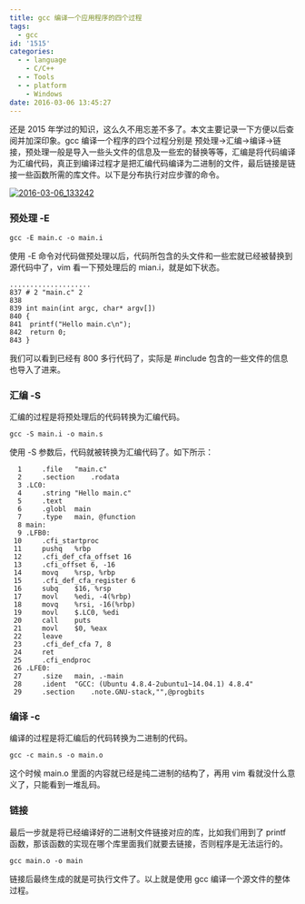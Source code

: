 ```yaml
---
title: gcc 编译一个应用程序的四个过程
tags:
  - gcc
id: '1515'
categories:
  - - language
    - C/C++
  - - Tools
  - - platform
    - Windows
date: 2016-03-06 13:45:27
---
```


还是 2015 年学过的知识，这么久不用忘差不多了。本文主要记录一下方便以后查阅并加深印象。gcc 编译一个程序的四个过程分别是 预处理->汇编->编译->链接，预处理一般是导入一些头文件的信息及一些宏的替换等等，汇编是将代码编译为汇编代码，真正到编译过程才是把汇编代码编译为二进制的文件，最后链接是链接一些函数所需的库文件。以下是分布执行对应步骤的命令。
<!-- more -->
[![2016-03-06_133242](http://www.mycode.net.cn/wp-content/uploads/2016/03/2016-03-06_133242.png)](http://www.mycode.net.cn/wp-content/uploads/2016/03/2016-03-06_133242.png)

### 预处理 -E

```
gcc -E main.c -o main.i
```

使用 -E 命令对代码做预处理以后，代码所包含的头文件和一些宏就已经被替换到源代码中了，vim 看一下预处理后的 mian.i，就是如下状态。

```
....................
837 # 2 "main.c" 2
838 
839 int main(int argc, char* argv[])
840 {
841  printf("Hello main.c\n");
842  return 0;
843 }

```

我们可以看到已经有 800 多行代码了，实际是 #include 包含的一些文件的信息也导入了进来。

### 汇编 -S

汇编的过程是将预处理后的代码转换为汇编代码。

```
gcc -S main.i -o main.s
```

使用 -S 参数后，代码就被转换为汇编代码了。如下所示：

```
  1     .file   "main.c"
  2     .section    .rodata
  3 .LC0:
  4     .string "Hello main.c"
  5     .text
  6     .globl  main
  7     .type   main, @function
  8 main:
  9 .LFB0:
 10     .cfi_startproc
 11     pushq   %rbp
 12     .cfi_def_cfa_offset 16
 13     .cfi_offset 6, -16
 14     movq    %rsp, %rbp
 15     .cfi_def_cfa_register 6
 16     subq    $16, %rsp
 17     movl    %edi, -4(%rbp)
 18     movq    %rsi, -16(%rbp)
 19     movl    $.LC0, %edi
 20     call    puts
 21     movl    $0, %eax
 22     leave
 23     .cfi_def_cfa 7, 8
 24     ret
 25     .cfi_endproc
 26 .LFE0:
 27     .size   main, .-main
 28     .ident  "GCC: (Ubuntu 4.8.4-2ubuntu1~14.04.1) 4.8.4"
 29     .section    .note.GNU-stack,"",@progbits
```

### 编译 -c

编译的过程是将汇编后的代码转换为二进制的代码。

```
gcc -c main.s -o main.o
```

这个时候 main.o 里面的内容就已经是纯二进制的结构了，再用 vim 看就没什么意义了，只能看到一堆乱码。

### 链接

最后一步就是将已经编译好的二进制文件链接对应的库，比如我们用到了 printf 函数，那该函数的实现在哪个库里面我们就要去链接，否则程序是无法运行的。

```
gcc main.o -o main
```

链接后最终生成的就是可执行文件了。以上就是使用 gcc 编译一个源文件的整体过程。